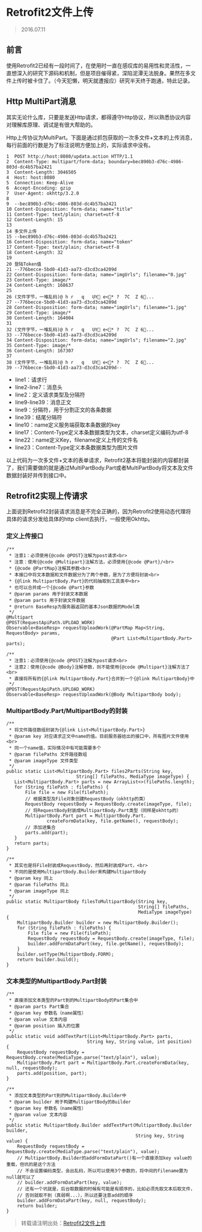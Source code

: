 # Retrofit2文件上传

> 2016.07.11

## 前言

使用Retrofit2已经有一段时间了，在使用时一直在感叹库的易用性和灵活性，一直想深入的研究下源码和机制，但是项目催得紧，深陷泥潭无法脱身。果然在多文件上传时被卡住了。（今天犯懒，明天就遭报应）研究半天终于跑通，特此记录。

## Http MultiPart消息

其实无论什么库，只要是发送Http请求，都得遵守Http协议，所以熟悉协议内容对理解库原理、调试是有很大帮助的。

Http上传协议为MultiPart。下面是通过抓包获取的一次多文件+文本的上传消息，每行前面的行数是为了标注说明方便加上的，实际请求中没有。

```
1  POST http://host:8080/updata.action HTTP/1.1
2  Content-Type: multipart/form-data; boundary=bec890b3-d76c-4986-803d-dc4b57ba2421
3  Content-Length: 3046505
4  Host: host:8080
5  Connection: Keep-Alive
6  Accept-Encoding: gzip
7  User-Agent: okhttp/3.2.0
8
9  --bec890b3-d76c-4986-803d-dc4b57ba2421
10 Content-Disposition: form-data; name="title"
11 Content-Type: text/plain; charset=utf-8
12 Content-Length: 15
13
14 多文件上传
15 --bec890b3-d76c-4986-803d-dc4b57ba2421
16 Content-Disposition: form-data; name="token"
17 Content-Type: text/plain; charset=utf-8
18 Content-Length: 32
19
20 登陆Token值
21 --776becce-5bd0-41d3-aa73-d3cd3ca4209d
22 Content-Disposition: form-data; name="imgUrls"; filename="0.jpg"
23 Content-Type: image/*
24 Content-Length: 168637
25
26 (文件字节，一堆乱码)@ h r   q   UY e<* ?  7C  Z 6...
27 --776becce-5bd0-41d3-aa73-d3cd3ca4209d
28 Content-Disposition: form-data; name="imgUrls"; filename="1.jpg"
29 Content-Type: image/*
30 Content-Length: 164004
31
32 (文件字节，一堆乱码)@ h r   q   UY e<* ?  7C  Z 6...
33 --776becce-5bd0-41d3-aa73-d3cd3ca4209d
34 Content-Disposition: form-data; name="imgUrls"; filename="2.jpg"
35 Content-Type: image/*
36 Content-Length: 167307
37
38 (文件字节，一堆乱码)@ h r   q   UY e<* ?  7C  Z 6...
39 --776becce-5bd0-41d3-aa73-d3cd3ca4209d--
```
- line1：请求行
- line2-line7：消息头
- line2：定义请求类型及分隔符
- line9-line39：消息正文
- line9：分隔符，用于分割正文的各条数据
- line39：结尾分隔符
- line10：name定义服务端获取本条数据的key
- line17：Content-Type定义本条数据类型为文本，charset定义编码为utf-8
- line22：name定义Key，filename定义上传的文件名
- line23：Content-Type定义本条数据类型为图片文件

以上代码为一次多文件+文本的表单请求，Retrofit2基本将能封装的内容都封装了，我们需要做的就是通过MultiPartBody.Part或者MultiPartBody将文本及文件数据封装好并传到接口中。

## Retrofit2实现上传请求

上面说到Retrofit2封装请求消息是不完全正确的，因为Retrofit2使用动态代理将具体的请求分发给具体的http client去执行，一般使用Okhttp。

### 定义上传接口

```
/**
 * 注意1：必须使用{@code @POST}注解为post请求<br>
 * 注意：使用{@code @Multipart}注解方法，必须使用{@code @Part}/<br>
 * {@code @PartMap}注解其参数<br>
 * 本接口中将文本数据和文件数据分为了两个参数，是为了方便将封装<br>
 * {@link MultipartBody.Part}的代码抽取到工具类中<br>
 * 也可以合并成一个{@code @Part}参数
 * @param params 用于封装文本数据
 * @param parts 用于封装文件数据
 * @return BaseResp为服务器返回的基本Json数据的Model类
 */
@Multipart
@POST(RequestApiPath.UPLOAD_WORK)
Observable<BaseResp> requestUploadWork(@PartMap Map<String, RequestBody> params,
                                       @Part List<MultipartBody.Part> parts);

/**
 * 注意1：必须使用{@code @POST}注解为post请求<br>
 * 注意2：使用{@code @Body}注解参数，则不能使用{@code @Multipart}注解方法了<br>
 * 直接将所有的{@link MultipartBody.Part}合并到一个{@link MultipartBody}中
 */
@POST(RequestApiPath.UPLOAD_WORK)
Observable<BaseResp> requestUploadWork(@Body MultipartBody body);
```

### MultipartBody.Part/MultipartBody的封装

```
/**
 * 将文件路径数组封装为{@link List<MultipartBody.Part>}
 * @param key 对应请求正文中name的值。目前服务器给出的接口中，所有图片文件使用<br>
 * 同一个name值，实际情况中有可能需要多个
 * @param filePaths 文件路径数组
 * @param imageType 文件类型
 */
public static List<MultipartBody.Part> files2Parts(String key,
                          String[] filePaths, MediaType imageType) {
   List<MultipartBody.Part> parts = new ArrayList<>(filePaths.length);
   for (String filePath : filePaths) {
       File file = new File(filePath);
       // 根据类型及File对象创建RequestBody（okhttp的类）
       RequestBody requestBody = RequestBody.create(imageType, file);
       // 将RequestBody封装成MultipartBody.Part类型（同样是okhttp的）
       MultipartBody.Part part = MultipartBody.Part.
               createFormData(key, file.getName(), requestBody);
       // 添加进集合
       parts.add(part);
   }
   return parts;
}

/**
 * 其实也是将File封装成RequestBody，然后再封装成Part，<br>
 * 不同的是使用MultipartBody.Builder来构建MultipartBody
 * @param key 同上
 * @param filePaths 同上
 * @param imageType 同上
 */
public static MultipartBody filesToMultipartBody(String key,
                                                 String[] filePaths,
                                                 MediaType imageType) {
    MultipartBody.Builder builder = new MultipartBody.Builder();
    for (String filePath : filePaths) {
        File file = new File(filePath);
        RequestBody requestBody = RequestBody.create(imageType, file);
        builder.addFormDataPart(key, file.getName(), requestBody);
    }
    builder.setType(MultipartBody.FORM);
    return builder.build();
}
```
### 文本类型的MultipartBody.Part封装

```
/**
 * 直接添加文本类型的Part到的MultipartBody的Part集合中
 * @param parts Part集合
 * @param key 参数名（name属性）
 * @param value 文本内容
 * @param position 插入的位置
 */
public static void addTextPart(List<MultipartBody.Part> parts,
                              String key, String value, int position) {
    RequestBody requestBody = RequestBody.create(MediaType.parse("text/plain"), value);
    MultipartBody.Part part = MultipartBody.Part.createFormData(key, null, requestBody);
    parts.add(position, part);
}

/**
 * 添加文本类型的Part到的MultipartBody.Builder中
 * @param builder 用于构建MultipartBody的Builder
 * @param key 参数名（name属性）
 * @param value 文本内容
 */
public static MultipartBody.Builder addTextPart(MultipartBody.Builder builder,
                                                String key, String value) {
    RequestBody requestBody = RequestBody.create(MediaType.parse("text/plain"), value);
    // MultipartBody.Builder的addFormDataPart()有一个直接添加key value的重载，但坑的是这个方法
    // 不会设置编码类型，会出乱码，所以可以使用3个参数的，将中间的filename置为null就可以了
    // builder.addFormDataPart(key, value);
    // 还有一个坑就是，后台取数据的时候有可能是有顺序的，比如必须先取文本后取文件，
    // 否则就取不到（真弱啊...），所以还要注意add的顺序
    builder.addFormDataPart(key, null, requestBody);
    return builder;
}
```

> 转载请注明出处：[Retrofit2文件上传](https://github.com/LandChanning/DevNote/blob/master/2016.07.11%EF%BC%9ARetrofit2%E6%96%87%E4%BB%B6%E4%B8%8A%E4%BC%A0.md)
